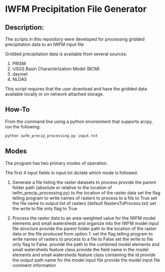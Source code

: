# IWFM Precipitation File Generator

## **Description:**
The scripts in this repository were developed for processing gridded precipitation data to an IWFM input file

Gridded precipitation data is available from several sources:

1. PRISM
2. USGS Basin Characterization Model (BCM)
3. daymet
4. NLDAS

This script requires that the user download and have the gridded data available locally or on network attached storage.

## **How-To**
From the command line using a python environment that supports arcpy, run the following:

```bash
python iwfm_precip_processing.py input.txt
```

## **Modes**
The program has two primary modes of operation.

The first 4 input fields in input.txt dictate which mode is followed.

1. Generate a file listing the raster datasets to process
   provide the parent folder path (absolute or relative to the location of iwfm_precip_processing.py) to the location of the raster data
   set the flag telling program to write names of rasters to process to a file to True
   set the file name to output list of rasters (default RastersToProcess.txt)
   set the write to file only flag to True

2. Process the raster data to an area-weighted value for the IWFM model elements and small watersheds and organize into the IWFM model input file structure
    provide the parent folder path to the location of the raster data or the file produced from option 1.
    set the flag telling program to write names of rasters to process to a file to False
    set the write to file only flag to False.
    provide the path to the combined model elements and small watersheds feature class
    provide the field name in the model elements and small watersheds feature class containing the id
    provide the output path name for the model input file
    provide the model input file comment information

   